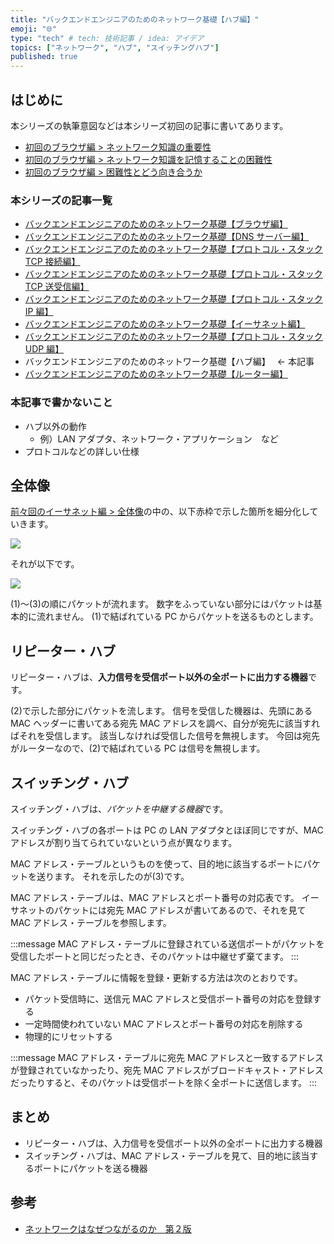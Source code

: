 ```yaml
---
title: "バックエンドエンジニアのためのネットワーク基礎【ハブ編】"
emoji: "🌐"
type: "tech" # tech: 技術記事 / idea: アイデア
topics: ["ネットワーク", "ハブ", "スイッチングハブ"]
published: true
---
```


## はじめに

本シリーズの執筆意図などは本シリーズ初回の記事に書いてあります。

- [初回のブラウザ編 > ネットワーク知識の重要性](https://zenn.dev/jnkmtsd/articles/0d129a7aa0947b#%E3%83%8D%E3%83%83%E3%83%88%E3%83%AF%E3%83%BC%E3%82%AF%E7%9F%A5%E8%AD%98%E3%81%AE%E9%87%8D%E8%A6%81%E6%80%A7)
- [初回のブラウザ編 > ネットワーク知識を記憶することの困難性](https://zenn.dev/jnkmtsd/articles/0d129a7aa0947b#%E3%83%8D%E3%83%83%E3%83%88%E3%83%AF%E3%83%BC%E3%82%AF%E7%9F%A5%E8%AD%98%E3%82%92%E8%A8%98%E6%86%B6%E3%81%99%E3%82%8B%E3%81%93%E3%81%A8%E3%81%AE%E5%9B%B0%E9%9B%A3%E6%80%A7)
- [初回のブラウザ編 > 困難性とどう向き合うか](https://zenn.dev/jnkmtsd/articles/0d129a7aa0947b#%E5%9B%B0%E9%9B%A3%E6%80%A7%E3%81%A8%E3%81%A9%E3%81%86%E5%90%91%E3%81%8D%E5%90%88%E3%81%86%E3%81%8B)

### 本シリーズの記事一覧

- [バックエンドエンジニアのためのネットワーク基礎【ブラウザ編】](https://zenn.dev/jnkmtsd/articles/0d129a7aa0947b)
- [バックエンドエンジニアのためのネットワーク基礎【DNS サーバー編】](https://zenn.dev/jnkmtsd/articles/e59e42beec39e0)
- [バックエンドエンジニアのためのネットワーク基礎【プロトコル・スタック TCP 接続編】](https://zenn.dev/jnkmtsd/articles/e0ecb28f1875f2)
- [バックエンドエンジニアのためのネットワーク基礎【プロトコル・スタック TCP 送受信編】](https://zenn.dev/jnkmtsd/articles/37a25508b30635)
- [バックエンドエンジニアのためのネットワーク基礎【プロトコル・スタック IP 編】](https://zenn.dev/jnkmtsd/articles/61f104becc1750)
- [バックエンドエンジニアのためのネットワーク基礎【イーサネット編】](https://zenn.dev/jnkmtsd/articles/c50f9113995773)
- [バックエンドエンジニアのためのネットワーク基礎【プロトコル・スタック UDP 編】](https://zenn.dev/jnkmtsd/articles/46615811cadd72)
- バックエンドエンジニアのためのネットワーク基礎【ハブ編】　 ← 本記事
- [バックエンドエンジニアのためのネットワーク基礎【ルーター編】](https://zenn.dev/jnkmtsd/articles/e11381c0cafe3e)

### 本記事で書かないこと

- ハブ以外の動作
  - 例）LAN アダプタ、ネットワーク・アプリケーション　など
- プロトコルなどの詳しい仕様

## 全体像

[前々回のイーサネット編 > 全体像](https://zenn.dev/jnkmtsd/articles/c50f9113995773#%E5%85%A8%E4%BD%93%E5%83%8F)の中の、以下赤枠で示した箇所を細分化していきます。

![](https://storage.googleapis.com/zenn-user-upload/13fd5f1145bd-20231221.png)

それが以下です。

![](https://storage.googleapis.com/zenn-user-upload/ed7bee136b29-20231221.png)

(1)〜(3)の順にパケットが流れます。
数字をふっていない部分にはパケットは基本的に流れません。
(1)で結ばれている PC からパケットを送るものとします。

## リピーター・ハブ

リピーター・ハブは、**入力信号を受信ポート以外の全ポートに出力する機器**です。

(2)で示した部分にパケットを流します。
信号を受信した機器は、先頭にある MAC ヘッダーに書いてある宛先 MAC アドレスを調べ、自分が宛先に該当すればそれを受信します。
該当しなければ受信した信号を無視します。
今回は宛先がルーターなので、(2)で結ばれている PC は信号を無視します。

## スイッチング・ハブ

スイッチング・ハブは、*パケットを中継する機器*です。

スイッチング・ハブの各ポートは PC の LAN アダプタとほぼ同じですが、MAC アドレスが割り当てられていないという点が異なります。

MAC アドレス・テーブルというものを使って、目的地に該当するポートにパケットを送ります。
それを示したのが(3)です。

MAC アドレス・テーブルは、MAC アドレスとポート番号の対応表です。
イーサネットのパケットには宛先 MAC アドレスが書いてあるので、それを見て MAC アドレス・テーブルを参照します。

:::message
MAC アドレス・テーブルに登録されている送信ポートがパケットを受信したポートと同じだったとき、そのパケットは中継せず棄てます。
:::

MAC アドレス・テーブルに情報を登録・更新する方法は次のとおりです。

- パケット受信時に、送信元 MAC アドレスと受信ポート番号の対応を登録する
- 一定時間使われていない MAC アドレスとポート番号の対応を削除する
- 物理的にリセットする

:::message
MAC アドレス・テーブルに宛先 MAC アドレスと一致するアドレスが登録されていなかったり、宛先 MAC アドレスがブロードキャスト・アドレスだったりすると、そのパケットは受信ポートを除く全ポートに送信します。
:::

## まとめ

- リピーター・ハブは、入力信号を受信ポート以外の全ポートに出力する機器
- スイッチング・ハブは、MAC アドレス・テーブルを見て、目的地に該当するポートにパケットを送る機器

## 参考

- [ネットワークはなぜつながるのか　第２版](https://www.amazon.co.jp/dp/B077XSB8BS)
